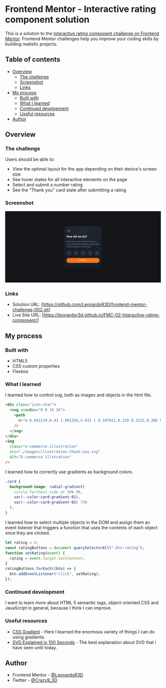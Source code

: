# Frontend Mentor - Interactive rating component solution

This is a solution to the [Interactive rating component challenge on Frontend Mentor](https://www.frontendmentor.io/challenges/interactive-rating-component-koxpeBUmI). Frontend Mentor challenges help you improve your coding skills by building realistic projects.

## Table of contents

- [Overview](#overview)
  - [The challenge](#the-challenge)
  - [Screenshot](#screenshot)
  - [Links](#links)
- [My process](#my-process)
  - [Built with](#built-with)
  - [What I learned](#what-i-learned)
  - [Continued development](#continued-development)
  - [Useful resources](#useful-resources)
- [Author](#author)

## Overview

### The challenge

Users should be able to:

- View the optimal layout for the app depending on their device's screen size
- See hover states for all interactive elements on the page
- Select and submit a number rating
- See the "Thank you" card state after submitting a rating

### Screenshot

![](./screenshot.png)

### Links

- Solution URL: [https://github.com/LeonardoR3D/frontend-mentor-challenge-002.git]
- Live Site URL: [https://leonardor3d.github.io/FMC-02-Interactive-rating-component/]

## My process

### Built with

- HTML5
- CSS custom properties
- Flexbox

### What I learned

I learned how to control svg, both as images and objects in the html file.

```html
<div class="icon-star">
  <svg viewBox="0 0 16 16">
    <path
      d="m 8.663139,0.43 1.901356,4.031 c 0.107011,0.228 0.3153,0.386 0.554164,0.422 l 4.251776,0.647 a 0.73761144,0.772 0 0 1 0.407979,1.316 l -3.076566,3.138 a 0.73856689,0.773 0 0 0 -0.212111,0.683 l 0.726146,4.431 a 0.73761144,0.772 0 0 1 -1.07011,0.813 L 8.3430615,13.819 a 0.73856689,0.773 0 0 0 -0.6860169,0 L 3.8543328,15.911 A 0.73761144,0.772 0 0 1 2.7851784,15.098 l 0.726146,-4.431 A 0.73570053,0.77 0 0 0 3.2992133,9.984 L 0.22264749,6.846 A 0.73761144,0.772 0 0 1 0.63158233,5.53 L 4.8824026,4.883 A 0.73761144,0.772 0 0 0 5.4365667,4.461 L 7.3379226,0.43 a 0.73952235,0.774 0 0 1 1.3252164,0 z"
    />
  </svg>
</div>
<img
  class="e-commerce-illustration"
  src="./images/illustration-thank-you.svg"
  alt="E-commerce illstration"
/>
```

I learned how to correctly use gradients as background colors.

```css
.card {
  background-image: radial-gradient(
    circle farthest-side at 50% 0%,
    var(--color-card-gradient-01),
    var(--color-card-gradient-02) 75%
  );
}
```

I learned how to select multiple objects in the DOM and assign them an event listener that triggers a function that uses the contents of each object once they are clicked.

```js
let rating = 0;
const ratingButtons = document.querySelectorAll(".btn-rating");
function setRating(event) {
  rating = event.target.textContent;
}
ratingButtons.forEach((btn) => {
  btn.addEventListener("click", setRating);
});
```

### Continued development

I want to learn more about HTML 5 semantic tags, object-oriented CSS and JavaScript in general, because I think I can improve.

### Useful resources

- [CSS Gradient](https://cssgradient.io/) - Here I learned the enormous variety of things I can do using gradients.
- [SVG Explained in 100 Seconds](https://youtu.be/emFMHH2Bfvo) - The best explanation about SVG that i have seen until today.

## Author

- Frontend Mentor - [@LeonardoR3D](https://www.frontendmentor.io/profile/LeonardoR3D)
- Twitter - [@Crazy9_3D](https://twitter.com/Crazy9_3D)
